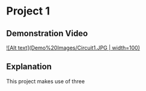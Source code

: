 # Project 1

## Demonstration Video
[![Alt text](Demo%20Images/Circuit1.JPG | width=100)](https://youtu.be/ZDXQF8Kukd4)


## Explanation
This project makes use of three 
